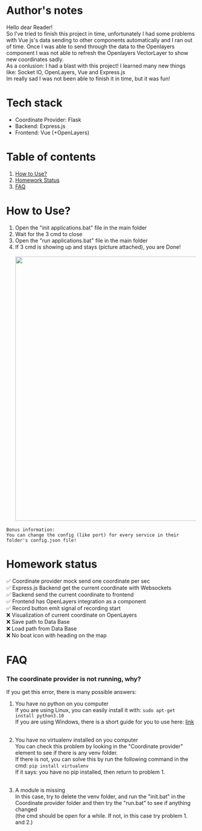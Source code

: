 # Author's notes

Hello dear Reader!<br>So I've tried to finish this project in time, unfortunately I had some problems with Vue js's data sending to other components automatically and I ran out of time. Once I was able to send through the data to the Openlayers component I was not able to refresh the Openlayers VectorLayer to show new coordinates sadly.<br>
As a conlusion: I had a blast with this project! I learned many new things like: Socket IO, OpenLayers, Vue and Express.js<br>
Im really sad I was not been able to finish it in time, but it was fun!<br>

# Tech stack

- Coordinate Provider: Flask
- Backend: Express.js
- Frontend: Vue (+OpenLayers)

# Table of contents
 1. [How to Use?](#how-to-use)
 2. [Homework Status](#homework-status)
 3. [FAQ](#faq)

# How to Use?

1. Open the "init applications.bat" file in the main folder
2. Wait for the 3 cmd to close
3. Open the "run applications.bat" file in the main folder
4. If 3 cmd is showing up and stays (picture attached), you are Done!<br><br>
<img src="https://user-images.githubusercontent.com/90270578/203004724-2ce21ade-a488-4728-8d20-aa342bc5790a.png" width="700px"><br>

```
Bonus information:
You can change the config (like port) for every service in their folder's config.json file!
```


# Homework status

✅ Coordinate provider mock send one coordinate per sec<br>
✅ Express.js Backend get the current coordinate with Websockets<br>
✅ Backend send the current coordinate to frontend<br>
✅ Frontend has OpenLayers integration as a component<br>
✅ Record button emit signal of recording start<br>
❌ Visualization of current coordinate on OpenLayers<br>
❌ Save path to Data Base<br>
❌ Load path from Data Base<br>
❌ No boat icon with heading on the map



# FAQ

### The coordinate provider is not running, why?
If you get this error, there is many possible answers:

1. You have no python on you computer<br>
If you are using Linux, you can easily install it with: ```sudo apt-get install python3.10```<br>
If you are using Windows, there is a short guide for you to use here: [link](https://www.digitalocean.com/community/tutorials/install-python-windows-10)<br><br>

2. You have no virtualenv installed on you computer<br>
You can check this problem by looking in the "Coordinate provider" element to see if there is any venv folder.<br>
If there is not, you can solve this by run the following command in the cmd: ```pip install virtualenv```<br>
If it says: you have no pip installed, then return to problem 1.<br><br>

3. A module is missing<br>
In this case, try to delete the venv folder, and run the "init.bat" in the Coordinate provider folder and then try the "run.bat" to see if anything changed<br>
(the cmd should be open for a while. If not, in this case try problem 1. and 2.)<br><br>
